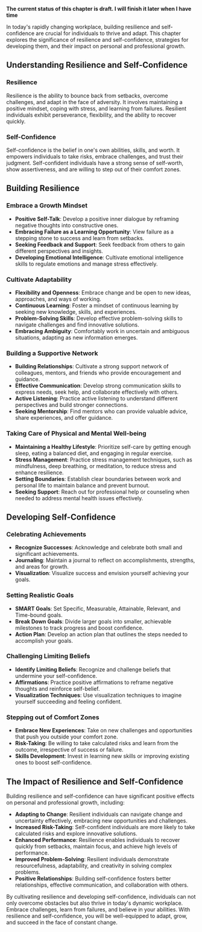 **The current status of this chapter is draft. I will finish it later when I have time**

In today's rapidly changing workplace, building resilience and self-confidence are crucial for individuals to thrive and adapt. This chapter explores the significance of resilience and self-confidence, strategies for developing them, and their impact on personal and professional growth.

Understanding Resilience and Self-Confidence
--------------------------------------------

### Resilience

Resilience is the ability to bounce back from setbacks, overcome challenges, and adapt in the face of adversity. It involves maintaining a positive mindset, coping with stress, and learning from failures. Resilient individuals exhibit perseverance, flexibility, and the ability to recover quickly.

### Self-Confidence

Self-confidence is the belief in one's own abilities, skills, and worth. It empowers individuals to take risks, embrace challenges, and trust their judgment. Self-confident individuals have a strong sense of self-worth, show assertiveness, and are willing to step out of their comfort zones.

Building Resilience
-------------------

### Embrace a Growth Mindset

* **Positive Self-Talk**: Develop a positive inner dialogue by reframing negative thoughts into constructive ones.
* **Embracing Failure as a Learning Opportunity**: View failure as a stepping stone to success and learn from setbacks.
* **Seeking Feedback and Support**: Seek feedback from others to gain different perspectives and insights.
* **Developing Emotional Intelligence**: Cultivate emotional intelligence skills to regulate emotions and manage stress effectively.

### Cultivate Adaptability

* **Flexibility and Openness**: Embrace change and be open to new ideas, approaches, and ways of working.
* **Continuous Learning**: Foster a mindset of continuous learning by seeking new knowledge, skills, and experiences.
* **Problem-Solving Skills**: Develop effective problem-solving skills to navigate challenges and find innovative solutions.
* **Embracing Ambiguity**: Comfortably work in uncertain and ambiguous situations, adapting as new information emerges.

### Building a Supportive Network

* **Building Relationships**: Cultivate a strong support network of colleagues, mentors, and friends who provide encouragement and guidance.
* **Effective Communication**: Develop strong communication skills to express needs, seek help, and collaborate effectively with others.
* **Active Listening**: Practice active listening to understand different perspectives and build stronger connections.
* **Seeking Mentorship**: Find mentors who can provide valuable advice, share experiences, and offer guidance.

### Taking Care of Physical and Mental Well-being

* **Maintaining a Healthy Lifestyle**: Prioritize self-care by getting enough sleep, eating a balanced diet, and engaging in regular exercise.
* **Stress Management**: Practice stress management techniques, such as mindfulness, deep breathing, or meditation, to reduce stress and enhance resilience.
* **Setting Boundaries**: Establish clear boundaries between work and personal life to maintain balance and prevent burnout.
* **Seeking Support**: Reach out for professional help or counseling when needed to address mental health issues effectively.

Developing Self-Confidence
--------------------------

### Celebrating Achievements

* **Recognize Successes**: Acknowledge and celebrate both small and significant achievements.
* **Journaling**: Maintain a journal to reflect on accomplishments, strengths, and areas for growth.
* **Visualization**: Visualize success and envision yourself achieving your goals.

### Setting Realistic Goals

* **SMART Goals**: Set Specific, Measurable, Attainable, Relevant, and Time-bound goals.
* **Break Down Goals**: Divide larger goals into smaller, achievable milestones to track progress and boost confidence.
* **Action Plan**: Develop an action plan that outlines the steps needed to accomplish your goals.

### Challenging Limiting Beliefs

* **Identify Limiting Beliefs**: Recognize and challenge beliefs that undermine your self-confidence.
* **Affirmations**: Practice positive affirmations to reframe negative thoughts and reinforce self-belief.
* **Visualization Techniques**: Use visualization techniques to imagine yourself succeeding and feeling confident.

### Stepping out of Comfort Zones

* **Embrace New Experiences**: Take on new challenges and opportunities that push you outside your comfort zone.
* **Risk-Taking**: Be willing to take calculated risks and learn from the outcome, irrespective of success or failure.
* **Skills Development**: Invest in learning new skills or improving existing ones to boost self-confidence.

The Impact of Resilience and Self-Confidence
--------------------------------------------

Building resilience and self-confidence can have significant positive effects on personal and professional growth, including:

* **Adapting to Change**: Resilient individuals can navigate change and uncertainty effectively, embracing new opportunities and challenges.
* **Increased Risk-Taking**: Self-confident individuals are more likely to take calculated risks and explore innovative solutions.
* **Enhanced Performance**: Resilience enables individuals to recover quickly from setbacks, maintain focus, and achieve high levels of performance.
* **Improved Problem-Solving**: Resilient individuals demonstrate resourcefulness, adaptability, and creativity in solving complex problems.
* **Positive Relationships**: Building self-confidence fosters better relationships, effective communication, and collaboration with others.

By cultivating resilience and developing self-confidence, individuals can not only overcome obstacles but also thrive in today's dynamic workplace. Embrace challenges, learn from failures, and believe in your abilities. With resilience and self-confidence, you will be well-equipped to adapt, grow, and succeed in the face of constant change.
